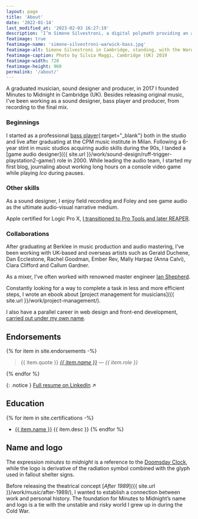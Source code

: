 ```yaml
---
layout: page
title: 'About'
date: '2022-01-14'
last_modified_at: '2023-02-03 16:27:19'
description: 'I’m Simone Silvestroni, a digital polymath providing an array of audio production services since the 1990s.'
featimage: true
featimage-name: 'simone-silvestroni-warwick-bass.jpg'
featimage-alt: Simone Silvestroni in Cambridge, standing, with the Warwick Thumb Bass
featimage-caption: Photo by Silvia Maggi, Cambridge (UK) 2019
featimage-width: 720
featimage-height: 960
permalink: '/about/'
---
```

A graduated musician, sound designer and producer, in 2017 I founded Minutes to Midnight in Cambridge (UK). Besides releasing original music, I've been working as a sound designer, bass player and producer, from recording to the final mix.

### Beginnings

I started as a professional [bass player](https://soundbetter.com/profiles/206552-simone-silvestroni){:target="_blank"} both in the studio and live after graduating at the CPM music institute in Milan. Following a 6-year stint in music studios acquiring audio skills during the 90s, I landed a [game audio designer]({{ site.url }}/work/sound-design/ruff-trigger-playstation2-game/) role in 2000. While leading the audio team, I started my first blog, journaling about working long hours on a console video game while playing *Ico* during pauses.

### Other skills

As a sound designer, I enjoy field recording and Foley and see game audio as the ultimate audio-visual narrative medium.

Apple certified for Logic Pro X, [I transitioned to Pro Tools and later REAPER](/blog/daw-from-logic-to-pro-tools-to-reaper-part-1/).

### Collaborations

After graduating at Berklee in music production and audio mastering, I've been working with UK-based and overseas artists such as Gerald Duchene, Dan Ecclestone, Rachel Goodman, Ember Rev, Mally Harpaz (Anna Calvi), Ciara Clifford and Callum Gardner.

As a mixer, I’ve often worked with renowned master engineer [Ian Shepherd](https://productionadvice.co.uk/about/).

Constantly looking for a way to complete a task in less and more efficient steps, I wrote an ebook about [project management for musicians]({{ site.url }}/work/project-management/). 

I also have a parallel career in web design and front-end development, [carried out under my own name](https://simonesilvestroni.com).

## Endorsements

{% for item in site.endorsements -%}
<blockquote>
  <p>
    {{ item.quote }}
    <cite><a href="{{ item.url }}">{{ item.name }}</a> — {{ item.role }}</cite>
  </p>
</blockquote>
{% endfor %}

{: .notice }
[Full resume on LinkedIn](https://www.linkedin.com/in/simonesilvestroni/)&nbsp;↗︎

## Education

{% for item in site.certifications -%}
- <a href="{{ item.href }}" title="{{ item.desc }}">{{ item.name }}</a> {{ item.desc }}
{% endfor %}

## Name and logo

The expression _minutes to midnight_ is a reference to the [Doomsday Clock](https://en.wikipedia.org/wiki/Doomsday_Clock), while the logo is derivative of the radiation symbol combined with the glyph used in fallout shelter signs.

Before releasing the theatrical concept [_After 1989_]({{ site.url }}/work/music/after-1989/), I wanted to establish a connection between work and personal history. The foundation for Minutes to Midnight’s name and logo is a tie with the unstable and risky world I grew up in during the Cold War.